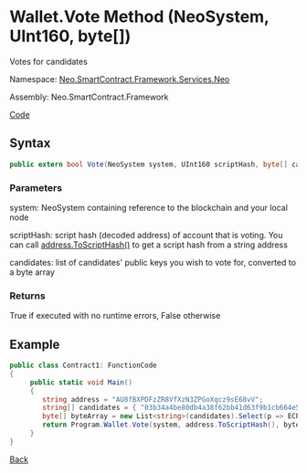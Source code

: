 # Wallet.Vote Method (NeoSystem, UInt160, byte[])

Votes for candidates

Namespace: [Neo.SmartContract.Framework.Services.Neo](../../neo.md)

Assembly: Neo.SmartContract.Framework

[Code](https://github.com/eonbl/neo/blob/votingSDK/neo/Wallets/Wallet.cs)

## Syntax

```c#
public extern bool Vote(NeoSystem system, UInt160 scriptHash, byte[] candidates)
```

### Parameters

system: NeoSystem containing reference to the blockchain and your local node

scriptHash: script hash (decoded address) of account that is voting. You can call [address.ToScriptHash()](https://github.com/neo-project/neo/blob/master/neo/Wallets/Helper.cs) to get a script hash from a string address

candidates: list of candidates' public keys you wish to vote for, converted to a byte array

### Returns

True if executed with no runtime errors, False otherwise

## Example

```c#
public class Contract1: FunctionCode
{
     public static void Main()
     {
        string address = "AU8fBXPDFzZR8VfXzN3ZPGoXqcz9sE68vV";
        string[] candidates = { "03b34a4be80db4a38f62bb41d63f9b1cb664e5e0416c1ac39db605a8e30ef270cc", "0395929b852d79d7d8c0ea4055b2861c0cfd668717e947f79ebba20a845bb0b4a4" };
        byte[] byteArray = new List<string>(candidates).Select(p => ECPoint.Parse(p, ECCurve.Secp256r1)).ToArray().ToByteArray();
        return Program.Wallet.Vote(system, address.ToScriptHash(), byteArray);
     }
}
```



[Back](../Voting.md)